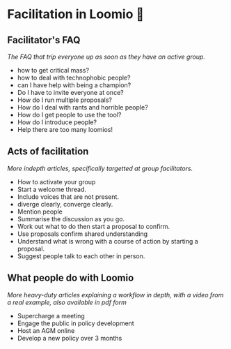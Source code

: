 # Facilitation in Loomio 🐝

## Facilitator's FAQ
*The FAQ that trip everyone up as soon as they have an active group.*

* how to get critical mass?
* how to deal with technophobic people?
* can I have help with being a champion?
* Do I have to invite everyone at once?
* How do I run multiple proposals?
* How do I deal with rants and horrible people?
* How do I get people to use the tool?
* How do I introduce people?
* Help there are too many loomios!

## Acts of facilitation
*More indepth articles, specifically targetted at group facilitators.*

* How to activate your group
* Start a welcome thread.
* Include voices that are not present.
* diverge clearly, converge clearly.
* Mention people
* Summarise the discussion as you go.
* Work out what to do then start a proposal to confirm.
* Use proposals confirm shared understanding
* Understand what is wrong with a course of action by starting a proposal.
* Suggest people talk to each other in person.


## What people do with Loomio

*More heavy-duty articles explaining a workflow in depth, with a video from a real example, also available in pdf form*

* Supercharge a meeting
* Engage the public in policy development
* Host an AGM online
* Develop a new policy over 3 months